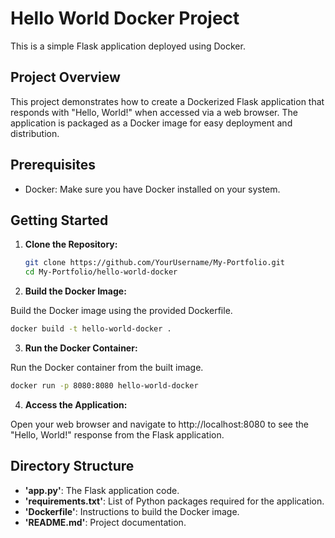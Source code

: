 # Hello World Docker Project

This is a simple Flask application deployed using Docker.

## Project Overview

This project demonstrates how to create a Dockerized Flask application that responds with "Hello, World!" when accessed via a web browser. The application is packaged as a Docker image for easy deployment and distribution.

## Prerequisites

- Docker: Make sure you have Docker installed on your system.

## Getting Started

1. **Clone the Repository:**

   ```bash
   git clone https://github.com/YourUsername/My-Portfolio.git
   cd My-Portfolio/hello-world-docker
   ```

2. **Build the Docker Image:**

Build the Docker image using the provided Dockerfile.

```bash
docker build -t hello-world-docker .
```

3. **Run the Docker Container:**

Run the Docker container from the built image.

```bash 
docker run -p 8080:8080 hello-world-docker
```

4. **Access the Application:**

Open your web browser and navigate to http://localhost:8080 to see the "Hello, World!" response from the Flask application.

## Directory Structure

* **'app.py'**: The Flask application code.
* **'requirements.txt'**: List of Python packages required for the application.
* **'Dockerfile'**: Instructions to build the Docker image.
* **'README.md'**: Project documentation.